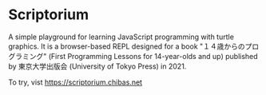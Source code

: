 # Scriptorium

A simple playground for learning JavaScript programming with turtle graphics.
It is a browser-based REPL designed for a book "１４歳からのプログラミング" (First Programming Lessons for 14-year-olds and up) published by 東京大学出版会 (University of Tokyo Press) in 2021.

To try, vist https://scriptorium.chibas.net
